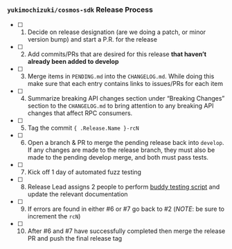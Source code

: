 ### `yukimochizuki/cosmos-sdk` Release Process

- [ ] 1. Decide on release designation (are we doing a patch, or minor version bump) and start a P.R. for the release
- [ ] 2. Add commits/PRs that are desired for this release **that haven’t already been added to develop**
- [ ] 3. Merge items in `PENDING.md` into the `CHANGELOG.md`. While doing this make sure that each entry contains links to issues/PRs for each item
- [ ] 4. Summarize breaking API changes section under “Breaking Changes” section to the `CHANGELOG.md` to bring attention to any breaking API changes that affect RPC consumers.
- [ ] 5. Tag the commit `{ .Release.Name }-rcN`
- [ ] 6. Open a branch & PR to merge the pending release back into `develop`. If any changes are made to the release branch, they must also be made to the pending develop merge, and both must pass tests.
- [ ] 7. Kick off 1 day of automated fuzz testing
- [ ] 8. Release Lead assigns 2 people to perform [buddy testing script](/docs/RELEASE_TEST_SCRIPT.md) and update the relevant documentation
- [ ] 9. If errors are found in either #6 or #7 go back to #2 (*NOTE*: be sure to increment the `rcN`)
- [ ] 10. After #6 and #7 have successfully completed then merge the release PR and push the final release tag

